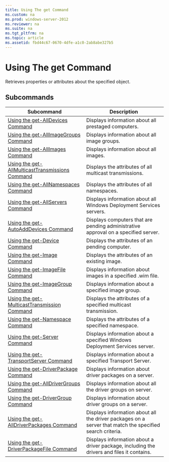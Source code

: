 ```yaml
---
title: Using The get Command
ms.custom: na
ms.prod: windows-server-2012
ms.reviewer: na
ms.suite: na
ms.tgt_pltfrm: na
ms.topic: article
ms.assetid: fbd44c67-0670-4dfe-a1c0-2ab8abe327b5
---
```

# Using The get Command
Retrieves properties or attributes about the specified object.  
  
## Subcommands  
  
|Subcommand|Description|  
|--------------|---------------|  
|[Using the get-AllDevices Command](Using-the-get-AllDevices-Command.md)|Displays information about all prestaged computers.|  
|[Using the get-AllImageGroups Command](Using-the-get-AllImageGroups-Command.md)|Displays information about all image groups.|  
|[Using the get-AllImages Command](Using-the-get-AllImages-Command.md)|Displays information about all images.|  
|[Using the get-AllMulticastTransmissions Command](Using-the-get-AllMulticastTransmissions-Command.md)|Displays the attributes of all multicast transmissions.|  
|[Using the get-AllNamespaces Command](Using-the-get-AllNamespaces-Command.md)|Displays the attributes of all namespaces.|  
|[Using the get-AllServers Command](Using-the-get-AllServers-Command.md)|Displays information about all Windows Deployment Services servers.|  
|[Using the get-AutoAddDevices Command](Using-the-get-AutoAddDevices-Command.md)|Displays computers that are pending administrative approval on a specified server.|  
|[Using the get-Device Command](Using-the-get-Device-Command.md)|Displays the attributes of an pending computer.|  
|[Using the get-Image Command](Using-the-get-Image-Command.md)|Displays the attributes of an existing image.|  
|[Using the get-ImageFile Command](Using-the-get-ImageFile-Command.md)|Displays information about images in a specified .wim file.|  
|[Using the get-ImageGroup Command](Using-the-get-ImageGroup-Command.md)|Displays information about a specified image group.|  
|[Using the get-MulticastTransmission Command](Using-the-get-MulticastTransmission-Command.md)|Displays the attributes of a specified multicast transmission.|  
|[Using the get-Namespace Command](Using-the-get-Namespace-Command.md)|Displays the attributes of a specified namespace.|  
|[Using the get-Server Command](Using-the-get-Server-Command.md)|Displays information about a specified Windows Deployment Services server.|  
|[Using the get-TransportServer Command](Using-the-get-TransportServer-Command.md)|Displays information about a specified Transport Server.|  
|[Using the get-DriverPackage Command](Using-the-get-DriverPackage-Command.md)|Displays information about driver packages on a server.|  
|[Using the get-AllDriverGroups Command](Using-the-get-AllDriverGroups-Command.md)|Displays information about all the driver groups on server.|  
|[Using the get-DriverGroup Command](Using-the-get-DriverGroup-Command.md)|Displays information about driver groups on a server.|  
|[Using the get-AllDriverPackages Command](Using-the-get-AllDriverPackages-Command.md)|Displays information about all the driver packages on a server that match the specified search criteria.|  
|[Using the get-DriverPackageFile Command](Using-the-get-DriverPackageFile-Command.md)|Displays information about a driver package, including the drivers and files it contains.|  
  

